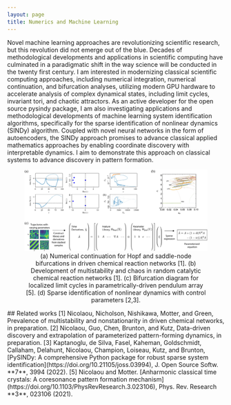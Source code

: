 ```yaml
---
layout: page
title: Numerics and Machine Learning
---
```

Novel machine learning approaches are revolutionizing scientific research, but this revolution did not emerge out of the blue. Decades of methodological developments and applications in scientific computing have culminated in a paradigmatic shift in the way science will be conducted in the twenty first century. I am interested in modernizing classical scientific computing approaches, including numerical integration, numerical continuation, and bifurcation analyses, utilizing modern GPU hardware to accelerate analysis of complex dynamical states, including limit cycles, invariant tori, and chaotic attractors. As an active developer for the open source pysindy package, I am also investigating applications and methodological developments of machine learning system identification algorithms, specifically for the sparse identification of nonlinear dynamics (SINDy) algorithm. Coupled with novel neural networks in the form of autoencoders, the SINDy approach promises to advance classical applied mathematics approaches by enabling coordinate discovery with interpretable dynamics. I aim to demonstrate this approach on classical systems to advance discovery in pattern formation.
<figure>
<img src="/assets/img/numerics.jpg" width=1024 />
<figcaption align="center">(a) Numerical continuation for Hopf and saddle-node bifurcations in driven chemical reaction networks [1]. (b) Development of multistability and chaos in random catalytic chemical reaction networks [1]. (c) Bifurcation diagram for localized limit cycles in parametrically-driven pendulum array [5]. (d) Sparse identification of nonlinear dynamics with control parameters [2,3].
</figcaption>
</figure>
## Related works
[1] Nicolaou, Nicholson, Nishikawa, Motter, and Green, Prevalence of multistability and nonstationarity in driven chemical networks, in preparation.  
[2] Nicolaou, Guo, Chen, Brunton, and Kutz, Data-driven discovery and extrapolation of parameterized pattern-forming dynamics, in preparation.  
[3] Kaptanoglu, de Silva,  Fasel,  Kaheman, Goldschmidt,  Callaham, Delahunt, Nicolaou,  Champion, Loiseau,  Kutz, and Brunton, 	[PySINDy: A comprehensive Python package for robust sparse system identification](https://doi.org/10.21105/joss.03994), J. Open Source Softw. **7**, 3994 (2022).
[5] Nicolaou and Motter. [Anharmonic classical time crystals: A coresonance pattern formation mechanism](https://doi.org/10.1103/PhysRevResearch.3.023106), Phys. Rev. Research **3**, 023106 (2021).  
